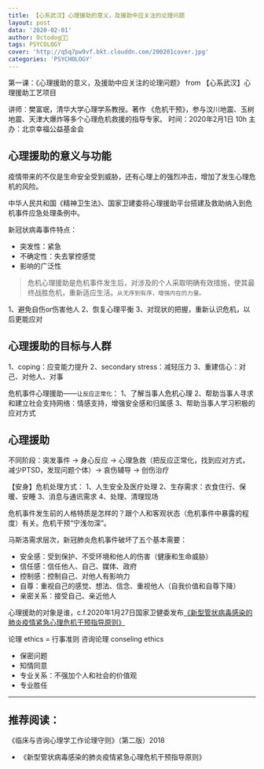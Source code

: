 ```yaml
---
title: 【心系武汉】心理援助的意义，及援助中应关注的论理问题
layout: post
data: '2020-02-01'
author: Octodog🐙🐶
tags: PSYCOLOGY
cover: 'http://q5q7pw9vf.bkt.clouddn.com/200201cover.jpg'
categories: 'PSYCHOLOGY'
---
```


第一课：《心理援助的意义，及援助中应关注的论理问题》 from 【心系武汉】心理援助工艺项目

讲师：樊富珉，清华大学心理学系教授。著作
《危机干预》，参与汶川地震、玉树地震、天津大爆炸等多个心理危机救援的指导专家。
时间：2020年2月1日 10h
主办：北京幸福公益基金会

## 心理援助的意义与功能
疫情带来的不仅是生命安全受到威胁，还有心理上的强烈冲击，增加了发生心理危机的风险。

中华人民共和国《精神卫生法》、国家卫建委将心理援助平台搭建及救助纳入到危机事件应急处理条例中。

新冠状病毒事件特点：
- 突发性：紧急
- 不确定性：失去掌控感觉
- 影响的广泛性

> 危机心理援助是危机事件发生后，对涉及的个人采取明确有效措施，使其最终战胜危机，重新适应生活。``从无序到有序，增强内在的力量。``

1、避免自伤or伤害他人
2、恢复心理平衡
3、对现状的把握，重新认识危机，以后更能应对


## 心理援助的目标与人群
1、coping：应变能力提升
2、secondary stress：减轻压力
3、重建信心：对己、对他人、对事

危机事件心理援助——``让反应正常化``：
1、了解当事人危机心理
2、帮助当事人寻求和建立社会支持网络：情感支持，增强安全感和归属感
3、帮助当事人学习积极的应对方式


## 心理援助
不同阶段：突发事件 -> 身心反应 -> 心理急救（把反应正常化，找到应对方式，减少PTSD，发现问题个体）-> 哀伤辅导 -> 创伤治疗

【安身】危机处理方式：
1、人生安全及医疗处理
2、生存需求：衣食住行、保暖、安睡
3、消息与通讯需求
4、处理、清理现场

危机事件发生前的人格特质是怎样的？跟个人和客观状态（危机事件中暴露的程度）有关。危机干预“宁浅勿深”。

马斯洛需求层次，新冠肺炎危机事件破坏了五个基本需要：
- 安全感：受到保护、不受环境和他人的伤害（健康和生命威胁）
- 信任感：信任他人、自己、媒体、政府
- 控制感：控制自己、对他人有影响力
- 自尊：重视自己的感觉、想法、信念、重视他人（自我价值和自尊下降）
- 亲密关系：接受自己、亲近他人

心理援助的对象是谁，c.f.2020年1月27日国家卫健委发布[《新型管状病毒感染的肺炎疫情紧急心理危机干预指导原则》](http://m.cnr.cn/news/20200129/t20200129_524952680.html)

论理 ethics = 行事准则
咨询论理 conseling ethics 
- 保密问题
- 知情同意
- 专业关系：不强加个人和社会的价值观
- 专业胜任

---
推荐阅读：
- 
《临床与咨询心理学工作论理守则》（第二版）2018
- 《新型管状病毒感染的肺炎疫情紧急心理危机干预指导原则》
